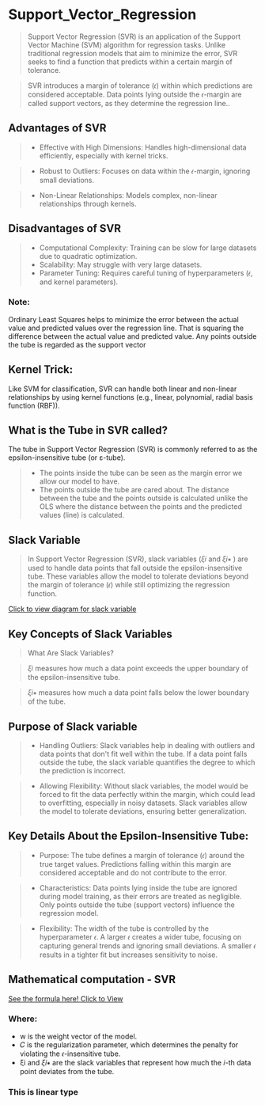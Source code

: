 # Support_Vector_Regression
> Support Vector Regression (SVR) is an application of the Support Vector Machine (SVM) algorithm for regression tasks. Unlike traditional regression models that aim to minimize the error, SVR seeks to find a function that predicts within a certain margin of tolerance.

> SVR introduces a margin of tolerance (𝜖) within which predictions are considered acceptable. Data points lying outside the 𝜖-margin are called support vectors, as they determine the regression line..

## Advantages of SVR
> + Effective with High Dimensions:
Handles high-dimensional data efficiently, especially with kernel tricks.

> + Robust to Outliers:
Focuses on data within the 𝜖-margin, ignoring small deviations.

> + Non-Linear Relationships:
Models complex, non-linear relationships through kernels.

## Disadvantages of SVR
> + Computational Complexity:
Training can be slow for large datasets due to quadratic optimization.
> + Scalability:
May struggle with very large datasets.
> + Parameter Tuning:
Requires careful tuning of hyperparameters (𝜖, and kernel parameters).

### Note:
Ordinary Least Squares helps to minimize the error between the actual value and predicted values over the regression line. That is squaring the difference between the actual value and predicted value. Any points outside the tube is regarded as the support vector

## Kernel Trick:
Like SVM for classification, SVR can handle both linear and non-linear relationships by using kernel functions (e.g., linear, polynomial, radial basis function (RBF)).

## What is the Tube in SVR called?
The tube in Support Vector Regression (SVR) is commonly referred to as the epsilon-insensitive tube (or ε-tube).
> + The points inside the tube can be seen as the margin error we allow our model to have.
> + The points outside the tube are cared about. The distance between the tube and the points outside is calculated unlike the OLS where the distance between the points and the predicted values (line) is calculated.
>
## Slack Variable
> In Support Vector Regression (SVR), slack variables (𝜉𝑖  and 𝜉𝑖∗ ) are used to handle data points that fall outside the epsilon-insensitive tube. These variables allow the model to tolerate deviations beyond the margin of tolerance (𝜖) while still optimizing the regression function.

[Click to view diagram for slack variable](https://ibb.co/xgzH9mc)

## Key Concepts of Slack Variables
>What Are Slack Variables?

> 𝜉𝑖  measures how much a data point exceeds the upper boundary of the epsilon-insensitive tube.

> 𝜉𝑖∗ measures how much a data point falls below the lower boundary of the tube.

## Purpose of Slack variable
> + Handling Outliers: Slack variables help in dealing with outliers and data points that don't fit well within the tube. If a data point falls outside the tube, the slack variable quantifies the degree to which the prediction is incorrect.

> + Allowing Flexibility: Without slack variables, the model would be forced to fit the data perfectly within the margin, which could lead to overfitting, especially in noisy datasets. Slack variables allow the model to tolerate deviations, ensuring better generalization.

## Key Details About the Epsilon-Insensitive Tube:
> + Purpose: The tube defines a margin of tolerance (𝜖) around the true target values. Predictions falling within this margin are considered acceptable and do not contribute to the error.

> + Characteristics: Data points lying inside the tube are ignored during model training, as their errors are treated as negligible.
Only points outside the tube (support vectors) influence the regression model.

> + Flexibility: The width of the tube is controlled by the hyperparameter 𝜖. A larger 𝜖 creates a wider tube, focusing on capturing general trends and ignoring small deviations. A smaller 𝜖 results in a tighter fit but increases sensitivity to noise.

## Mathematical computation - SVR
[See the formula here! Click to View](https://ibb.co/KqH9c6Z)

### Where:
+ w is the weight vector of the model.
+ 𝐶 is the regularization parameter, which determines the penalty for violating the 𝜖-insensitive tube.
+ ξi  and 𝜉𝑖∗  are the slack variables that represent how much the 𝑖-th data point deviates from the tube.

### This is linear type
